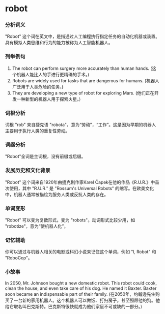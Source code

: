 # robot

### 分析词义

  

"Robot" 这个词在英文中，是指通过人工编程执行指定任务的自动化机器或装置。具有模拟人类思维和行为的能力被称为人工智能机器人。

  

### 列举例句

  

1.  The robot can perform surgery more accurately than human hands. (这个机器人能比人的手进行更精确的手术。)
2.  Robots are widely used for tasks that are dangerous for humans. (机器人广泛用于人类危险的任务。)
3.  They are developing a new type of robot for exploring Mars. (他们正在开发一种新型的机器人用于探索火星。)

  

### 词根分析

  

词根 "rob" 来自捷克语 "robota"，意为“劳动”，“工作”。这是因为早期的机器人主要用于执行人类的重复性劳动。

  

### 词缀分析

  

"Robot"全词是主词根，没有前缀或后缀。

  

### 发展历史和文化背景

  

"Robot" 这个词来自1920年由捷克剧作家Karel Čapek在他的作品《R.U.R.》中首次使用，其中 "R.U.R." 是 "Rossum's Universal Robots" 的缩写。在欧美文化中，机器人通常被描绘为服务人类或反抗人类的存在。

  

### 单词变形

  

"Robot" 可以变为复数形式，变为 "robots"。动词形式比较少用，如 "robotize"，意为“使机器人化”。

  

### 记忆辅助

  

你可以通过与机器人相关的电影或科幻小说来记住这个单词，例如 "I, Robot" 和 "RoboCop"。

  

### 小故事

  

In 2050, Mr. Johnson bought a new domestic robot. This robot could cook, clean the house, and even take care of his dog. He named it Baxter. Baxter soon became an indispensable part of their family. (在2050年，约翰逊先生购买了一台新的家用机器人。这个机器人可以做饭、打扫房子，甚至照顾他的狗。他给它取名叫巴克斯特。巴克斯特很快就成为他们家庭不可或缺的一部分。)
